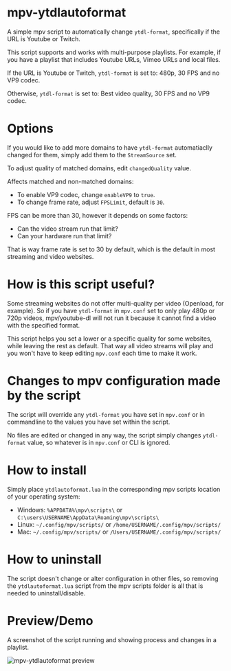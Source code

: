 # mpv-ytdlautoformat
A simple mpv script to automatically change `ytdl-format`, specifically if the URL is Youtube or Twitch.

This script supports and works with multi-purpose playlists. For example, if you have a playlist that includes Youtube URLs, Vimeo URLs and local files.

If the URL is Youtube or Twitch, `ytdl-format` is set to: 480p, 30 FPS and no VP9 codec.

Otherwise, `ytdl-format` is set to: Best video quality, 30 FPS and no VP9 codec.

# Options
If you would like to add more domains to have `ytdl-format` automatiaclly changed for them, simply add them to the `StreamSource` set.

To adjust quality of matched domains, edit `changedQuality` value.

Affects matched and non-matched domains:
- To enable VP9 codec, change `enableVP9` to `true`.
- To change frame rate, adjust `FPSLimit`, default is `30`.

FPS can be more than 30, however it depends on some factors:
- Can the video stream run that limit?
- Can your hardware run that limit?

That is way frame rate is set to 30 by default, which is the default in most streaming and video websites.

# How is this script useful?
Some streaming websites do not offer multi-quality per video (Openload, for example). So if you have `ytdl-format` in `mpv.conf` set to only play 480p or 720p videos, mpv/youtube-dl will not run it because it cannot find a video with the specified format.

This script helps you set a lower or a specific quality for some websites, while leaving the rest as default. That way all video streams will play and you won't have to keep editing `mpv.conf` each time to make it work.

# Changes to mpv configuration made by the script
The script will override any `ytdl-format` you have set in `mpv.conf` or in commandline to the values you have set within the script.

No files are edited or changed in any way, the script simply changes `ytdl-format` value, so whatever is in `mpv.conf` or CLI is ignored.

# How to install
Simply place `ytdlautoformat.lua` in the corresponding mpv scripts location of your operating system:

- Windows: `%APPDATA%\mpv\scripts\` or `C:\users\USERNAME\AppData\Roaming\mpv\scripts\`
- Linux: `~/.config/mpv/scripts/` or `/home/USERNAME/.config/mpv/scripts/`
- Mac: `~/.config/mpv/scripts/` or `/Users/USERNAME/.config/mpv/scripts/`

# How to uninstall
The script doesn't change or alter configuration in other files, so removing the `ytdlautoformat.lua` script from the mpv scripts folder is all that is needed to uninstall/disable.

# Preview/Demo
A screenshot of the script running and showing process and changes in a playlist.

![mpv-ytdlautoformat preview](https://i.imgur.com/KizO1TW.jpg)
